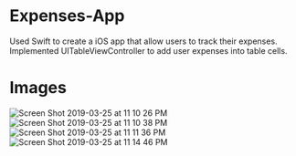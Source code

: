 # Expenses-App
Used Swift to create a iOS app that allow users to track their expenses. Implemented UITableViewController to add user expenses into table cells.
# Images
![Screen Shot 2019-03-25 at 11 10 26 PM](https://user-images.githubusercontent.com/44476129/54975502-7fb61f80-4f54-11e9-942e-6424d13aa3da.png)
![Screen Shot 2019-03-25 at 11 10 38 PM](https://user-images.githubusercontent.com/44476129/54975513-8775c400-4f54-11e9-9867-84c0fcc35cbe.png)
![Screen Shot 2019-03-25 at 11 11 36 PM](https://user-images.githubusercontent.com/44476129/54975523-8c3a7800-4f54-11e9-94af-769719b8887e.png)
![Screen Shot 2019-03-25 at 11 14 46 PM](https://user-images.githubusercontent.com/44476129/54975527-8fcdff00-4f54-11e9-96bc-7bb2b948ca17.png)
